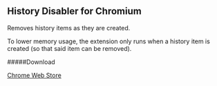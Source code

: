 ## History Disabler for Chromium
Removes history items as they are created.

To lower memory usage, the extension only runs when a history item is created (so that said item can be removed).

#####Download

[Chrome Web Store](https://chrome.google.com/webstore/detail/history-disabler/idfabmmfgdfcjehenodijniddhhgodgo)
